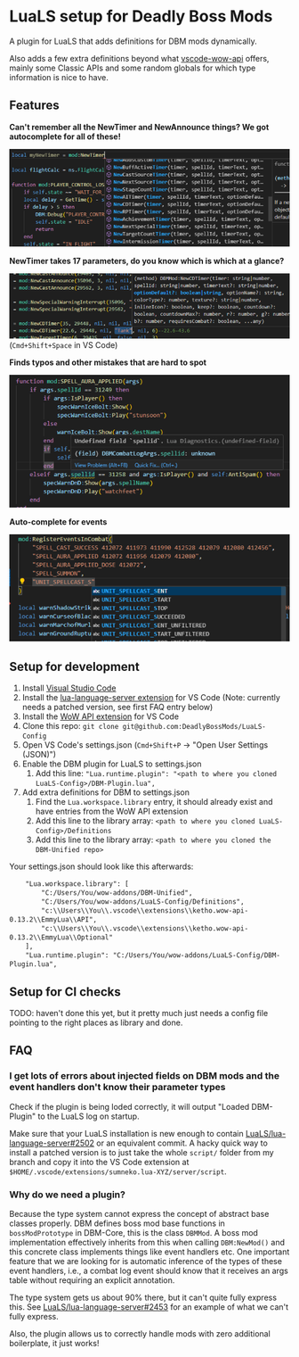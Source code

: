 # LuaLS setup for Deadly Boss Mods

A plugin for LuaLS that adds definitions for DBM mods dynamically.

Also adds a few extra definitions beyond what [vscode-wow-api](https://github.com/Ketho/vscode-wow-api) offers, mainly some Classic APIs and some random globals for which type information is nice to have.

## Features

**Can't remember all the NewTimer and NewAnnounce things? We got autocomplete for all of these!**

![](./Screenshots/Timers.png)

**NewTimer takes 17 parameters, do you know which is which at a glance?**

![](./Screenshots/Parameters.png)
(`Cmd+Shift+Space` in VS Code)

**Finds typos and other mistakes that are hard to spot**

![](./Screenshots/Event-Handler-Params.png)

**Auto-complete for events**

![](./Screenshots/Event-Enum.png)


## Setup for development

1. Install [Visual Studio Code](https://code.visualstudio.com/)
2. Install the [lua-language-server extension](https://marketplace.visualstudio.com/items?itemName=sumneko.lua) for VS Code (Note: currently needs a patched version, see first FAQ entry below)
3. Install the [WoW API extension](https://marketplace.visualstudio.com/items?itemName=ketho.wow-api) for VS Code
4. Clone this repo: `git clone git@github.com:DeadlyBossMods/LuaLS-Config`
5. Open VS Code's settings.json (`Cmd+Shift+P` -> "Open User Settings (JSON)")
6. Enable the DBM plugin for LuaLS to settings.json
	1. Add this line: `"Lua.runtime.plugin": "<path to where you cloned LuaLS-Config>/DBM-Plugin.lua",`
7. Add extra definitions for DBM to settings.json
	1. Find the `Lua.workspace.library` entry, it should already exist and have entries from the WoW API extension
	2. Add this line to the library array: `<path to where you cloned LuaLS-Config>/Definitions`
	3. Add this line to the library array: `<path to where you cloned the DBM-Unified repo>`

Your settings.json should look like this afterwards:

```
	"Lua.workspace.library": [
		"C:/Users/You/wow-addons/DBM-Unified",
		"C:/Users/You/wow-addons/LuaLS-Config/Definitions",
		"c:\\Users\\You\\.vscode\\extensions\\ketho.wow-api-0.13.2\\EmmyLua\\API",
		"c:\\Users\\You\\.vscode\\extensions\\ketho.wow-api-0.13.2\\EmmyLua\\Optional"
	],
	"Lua.runtime.plugin": "C:/Users/You/wow-addons/LuaLS-Config/DBM-Plugin.lua",
```

## Setup for CI checks

TODO: haven't done this yet, but it pretty much just needs a config file pointing to the right places as library and done.

## FAQ

### I get lots of errors about injected fields on DBM mods and the event handlers don't know their parameter types

Check if the plugin is being loded correctly, it will output "Loaded DBM-Plugin" to the LuaLS log on startup.

Make sure that your LuaLS installation is new enough to contain [LuaLS/lua-language-server#2502](https://github.com/LuaLS/lua-language-server/pull/2502) or an equivalent commit.
A hacky quick way to install a patched version is to just take the whole `script/` folder from my branch and copy it into the VS Code extension at `$HOME/.vscode/extensions/sumneko.lua-XYZ/server/script`.

### Why do we need a plugin?

Because the type system cannot express the concept of abstract base classes properly.
DBM defines boss mod base functions in `bossModPrototype` in DBM-Core, this is the class `DBMMod`.
A boss mod implementation effectively inherits from this when calling `DBM:NewMod()` and this concrete class implements things like event handlers etc.
One important feature that we are looking for is automatic inference of the types of these event handlers, i.e., a combat log event should know that it receives an args table without requiring an explicit annotation.

The type system gets us about 90% there, but it can't quite fully express this.
See [LuaLS/lua-language-server#2453](https://github.com/LuaLS/lua-language-server/issues/2453) for an example of what we can't fully express.

Also, the plugin allows us to correctly handle mods with zero additional boilerplate, it just works!
